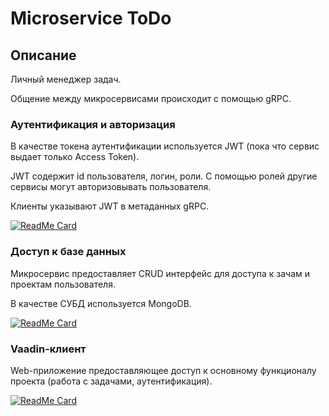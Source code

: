 # Microservice ToDo

## Описание

Личный менеджер задач.

Общение между микросервисами происходит с помощью gRPC.

### Аутентификация и авторизация

В качестве токена аутентификации используется JWT (пока что сервис выдает только Access Token).

JWT содержит id пользователя, логин, роли. С помощью ролей другие сервисы могут авторизовывать пользователя.

Клиенты указывают JWT в метаданных gRPC.

[![ReadMe Card](https://github-readme-stats.vercel.app/api/pin/?username=vdlald&repo=authservice)](https://github.com/vdlald/authservice)

### Доступ к базе данных

Микросервис предоставляет CRUD интерфейс для доступа к зачам и проектам пользователя. 

В качестве СУБД используется MongoDB.

[![ReadMe Card](https://github-readme-stats.vercel.app/api/pin/?username=vdlald&repo=todoservice)](https://github.com/vdlald/todoservice)

### Vaadin-клиент

Web-приложение предоставляющее доступ к основному функционалу проекта (работа с задачами, аутентификация).

[![ReadMe Card](https://github-readme-stats.vercel.app/api/pin/?username=vdlald&repo=todosclient)](https://github.com/vdlald/todosclient)
